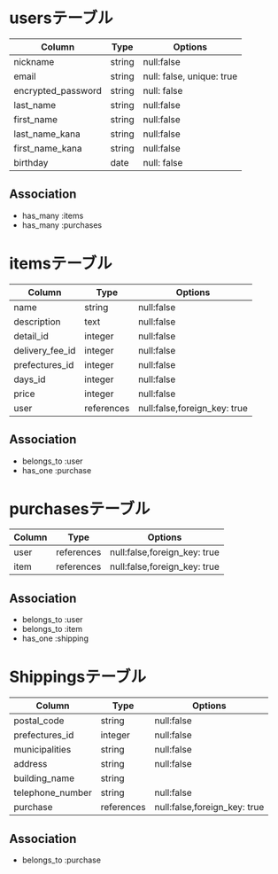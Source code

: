 

# usersテーブル

|Column|Type|Options|
|------|----|-------|
|nickname|string|null:false|
|email|string|null: false, unique: true|
|encrypted_password|string|null: false|
|last_name|string|null:false|
|first_name|string|null:false|
|last_name_kana|string|null:false|
|first_name_kana|string|null:false|
|birthday|date|null: false|


## Association
- has_many :items
- has_many :purchases

# itemsテーブル

|Column|Type|Options|
|------|----|-------|
|name|string|null:false|
|description|text|null:false|
|detail_id|integer|null:false|
|delivery_fee_id|integer|null:false|
|prefectures_id|integer|null:false|
|days_id|integer|null:false|
|price|integer|null:false|
|user|references |null:false,foreign_key: true |

## Association
- belongs_to :user
- has_one :purchase



# purchasesテーブル

|Column|Type|Options|
|------|----|-------|
|user |references|null:false,foreign_key: true |
|item |references |null:false,foreign_key: true |
## Association

- belongs_to :user
- belongs_to :item
- has_one :shipping

# Shippingsテーブル

|Column|Type|Options|
|------|----|-------|
|postal_code|string|null:false|
|prefectures_id|integer|null:false|
|municipalities|string|null:false|
|address|string|null:false|
|building_name|string|
|telephone_number|string|null:false|
|purchase|references|null:false,foreign_key: true|


## Association
- belongs_to :purchase

 

